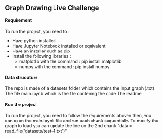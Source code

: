 ## Graph Drawing Live Challenge

#### Requirement

To run the project, you need to : 
- Have python installed
- Have Jupyter Notebook installed or equivalent
- Have an installer such as pip
- Install the following libraries :
    -  matplotlib with the command : pip install matplotlib
    -  numpy with the command : pip install numpy

#### Data strucuture
The repo is made of a datasets folder which contains the input graph (.txt)
The file main.ipynb which is the file contening the code 
The readme

#### Run the project
To run the project, you need to follow the requirements aboven then, you can open the main.ipynb file and run each chunk sequentially. To modify the graph to load you can update the line on the 2nd chunk "data = read_file('datasets/test-4.txt')"
